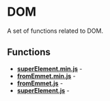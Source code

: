# DOM

A set of functions related to DOM.

## Functions

* [**superElement.min.js**](./superElement.min.md) - 
* [**fromEmmet.min.js**](./fromEmmet.min.md) - 
* [**fromEmmet.js**](./fromEmmet.md) - 
* [**superElement.js**](./superElement.md) - 

